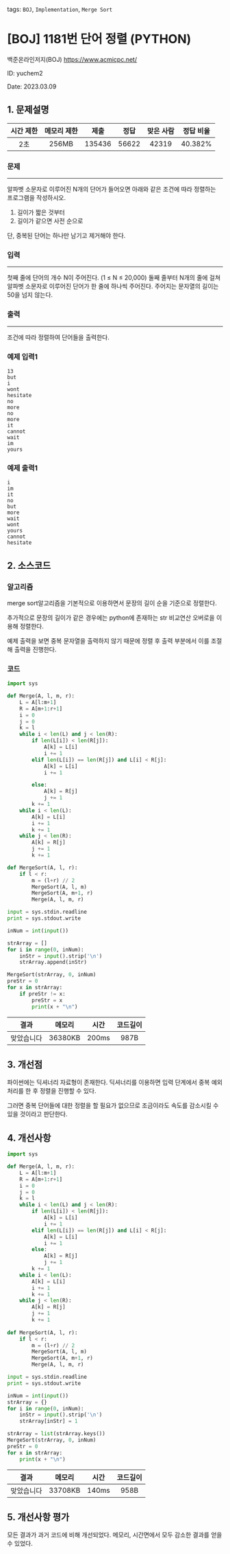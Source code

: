 tags: `BOJ`, `Implementation`, `Merge Sort`
# [BOJ] 1181번 단어 정렬 (PYTHON)
백준온라인저지(BOJ) https://www.acmicpc.net/

ID: yuchem2

Date: 2023.03.09
## 1. 문제설명
| 시간 제한 | 메모리 제한 | 제출  | 정답 | 맞은 사람 | 정답 비율 |
| :---: | :---: | :---: | :---: | :---: | :---: |
|  2초  |  256MB   | 135436 | 56622 | 42319 | 40.382%  |

### 문제
---
알파벳 소문자로 이루어진 N개의 단어가 들어오면 아래와 같은 조건에 따라 정렬하는 프로그램을 작성하시오.
1. 길이가 짧은 것부터
2. 길이가 같으면 사전 순으로

단, 중복된 단어는 하나만 남기고 제거해야 한다.
### 입력
---
첫째 줄에 단어의 개수 N이 주어진다. (1 ≤ N ≤ 20,000) 둘째 줄부터 N개의 줄에 걸쳐 알파벳 소문자로 이루어진 단어가 한 줄에 하나씩 주어진다. 주어지는 문자열의 길이는 50을 넘지 않는다.
### 출력
---
조건에 따라 정렬하여 단어들을 출력한다.

### 예제 입력1
```
13
but
i
wont
hesitate
no
more
no
more
it
cannot
wait
im
yours
```

### 예제 출력1
```
i
im
it
no
but
more
wait
wont
yours
cannot
hesitate
```

## 2. 소스코드

### 알고리즘
merge sort알고리즘을 기본적으로 이용하면서 문장의 길이 순을 기준으로 정렬한다.

추가적으로 문장의 길이가 같은 경우에는 python에 존재하는 str 비교연산 오버로을 이용해 정렬한다. 

예제 출력을 보면 중복 문자열을 출력하지 않기 때문에 정렬 후 출력 부분에서 이를 조절해 출력을 진행한다. 

### 코드
```python
import sys

def Merge(A, l, m, r):
    L = A[l:m+1]
    R = A[m+1:r+1]
    i = 0
    j = 0
    k = l
    while i < len(L) and j < len(R):
        if len(L[i]) < len(R[j]):
            A[k] = L[i]
            i += 1
        elif len(L[i]) == len(R[j]) and L[i] < R[j]:
            A[k] = L[i]
            i += 1

        else:
            A[k] = R[j]
            j += 1
        k += 1
    while i < len(L):
        A[k] = L[i]
        i += 1
        k += 1
    while j < len(R):
        A[k] = R[j]
        j += 1
        k += 1

def MergeSort(A, l, r):
    if l < r:
        m = (l+r) // 2
        MergeSort(A, l, m)
        MergeSort(A, m+1, r)
        Merge(A, l, m, r)

input = sys.stdin.readline
print = sys.stdout.write

inNum = int(input())

strArray = []
for i in range(0, inNum):
    inStr = input().strip('\n')
    strArray.append(inStr)

MergeSort(strArray, 0, inNum)
preStr = 0
for x in strArray:
    if preStr != x:
        preStr = x
        print(x + "\n")
```

| 결과 | 메모리 | 시간 | 코드길이 |
|:---:|:-----: | :---: | :----: |
| 맞았습니다 | 36380KB | 200ms | 987B |


## 3. 개선점
파이썬에는 딕셔너리 자료형이 존재한다. 딕셔너리를 이용하면 입력 단계에서 중복 예외 처리를 한 후 정렬을 진행할 수 있다. 

그러면 중복 단어들에 대한 정렬을 할 필요가 없으므로 조금이라도 속도를 감소시킬 수 있을 것이라고 판단한다. 

## 4. 개선사항
```Python
import sys

def Merge(A, l, m, r):
    L = A[l:m+1]
    R = A[m+1:r+1]
    i = 0
    j = 0
    k = l
    while i < len(L) and j < len(R):
        if len(L[i]) < len(R[j]):
            A[k] = L[i]
            i += 1
        elif len(L[i]) == len(R[j]) and L[i] < R[j]:
            A[k] = L[i]
            i += 1
        else:
            A[k] = R[j]
            j += 1
        k += 1
    while i < len(L):
        A[k] = L[i]
        i += 1
        k += 1
    while j < len(R):
        A[k] = R[j]
        j += 1
        k += 1
        
def MergeSort(A, l, r):
    if l < r:
        m = (l+r) // 2
        MergeSort(A, l, m)
        MergeSort(A, m+1, r)
        Merge(A, l, m, r)

input = sys.stdin.readline
print = sys.stdout.write

inNum = int(input())
strArray = {}
for i in range(0, inNum):
    inStr = input().strip('\n')
    strArray[inStr] = 1

strArray = list(strArray.keys())
MergeSort(strArray, 0, inNum)
preStr = 0
for x in strArray:
    print(x + "\n")
```

| 결과 | 메모리 | 시간 | 코드길이 |
|:---:|:-----: | :---: | :----: |
| 맞았습니다 | 33708KB | 140ms | 958B |

## 5. 개선사항 평가

모든 결과가 과거 코드에 비해 개선되었다. 메모리, 시간면에서 모두 감소한 결과를 얻을 수 있었다. 
